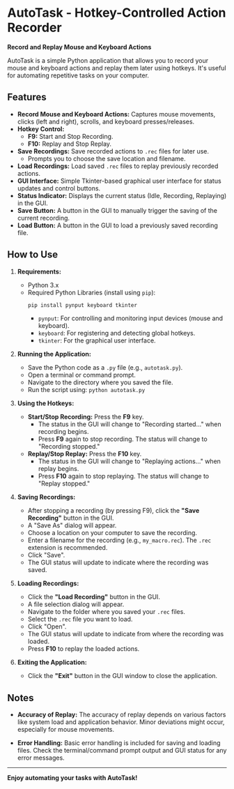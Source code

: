 # AutoTask - Hotkey-Controlled Action Recorder

**Record and Replay Mouse and Keyboard Actions**

AutoTask is a simple Python application that allows you to record your mouse and keyboard actions and replay them later using hotkeys. It's useful for automating repetitive tasks on your computer.

## Features

- **Record Mouse and Keyboard Actions:** Captures mouse movements, clicks (left and right), scrolls, and keyboard presses/releases.
- **Hotkey Control:**
  - **F9:** Start and Stop Recording.
  - **F10:** Replay and Stop Replay.
- **Save Recordings:** Save recorded actions to `.rec` files for later use.
  - Prompts you to choose the save location and filename.
- **Load Recordings:** Load saved `.rec` files to replay previously recorded actions.
- **GUI Interface:** Simple Tkinter-based graphical user interface for status updates and control buttons.
- **Status Indicator:** Displays the current status (Idle, Recording, Replaying) in the GUI.
- **Save Button:** A button in the GUI to manually trigger the saving of the current recording.
- **Load Button:** A button in the GUI to load a previously saved recording file.

## How to Use

1.  **Requirements:**

    - Python 3.x
    - Required Python Libraries (install using `pip`):
      ```bash
      pip install pynput keyboard tkinter
      ```
      - `pynput`: For controlling and monitoring input devices (mouse and keyboard).
      - `keyboard`: For registering and detecting global hotkeys.
      - `tkinter`: For the graphical user interface.

2.  **Running the Application:**

    - Save the Python code as a `.py` file (e.g., `autotask.py`).
    - Open a terminal or command prompt.
    - Navigate to the directory where you saved the file.
    - Run the script using: `python autotask.py`

3.  **Using the Hotkeys:**

    - **Start/Stop Recording:** Press the **F9** key.
      - The status in the GUI will change to "Recording started..." when recording begins.
      - Press **F9** again to stop recording. The status will change to "Recording stopped."
    - **Replay/Stop Replay:** Press the **F10** key.
      - The status in the GUI will change to "Replaying actions..." when replay begins.
      - Press **F10** again to stop replaying. The status will change to "Replay stopped."

4.  **Saving Recordings:**

    - After stopping a recording (by pressing F9), click the **"Save Recording"** button in the GUI.
    - A "Save As" dialog will appear.
    - Choose a location on your computer to save the recording.
    - Enter a filename for the recording (e.g., `my_macro.rec`). The `.rec` extension is recommended.
    - Click "Save".
    - The GUI status will update to indicate where the recording was saved.

5.  **Loading Recordings:**

    - Click the **"Load Recording"** button in the GUI.
    - A file selection dialog will appear.
    - Navigate to the folder where you saved your `.rec` files.
    - Select the `.rec` file you want to load.
    - Click "Open".
    - The GUI status will update to indicate from where the recording was loaded.
    - Press **F10** to replay the loaded actions.

6.  **Exiting the Application:**
    - Click the **"Exit"** button in the GUI window to close the application.

## Notes

- **Accuracy of Replay:** The accuracy of replay depends on various factors like system load and application behavior. Minor deviations might occur, especially for mouse movements.
<!-- - **Special Keys:** Special keys like `F1-F12`, `Shift`, `Ctrl`, `Alt`, `Tab`, etc., are generally recorded and replayed correctly. -->
- **Error Handling:** Basic error handling is included for saving and loading files. Check the terminal/command prompt output and GUI status for any error messages.

---

**Enjoy automating your tasks with AutoTask!**
